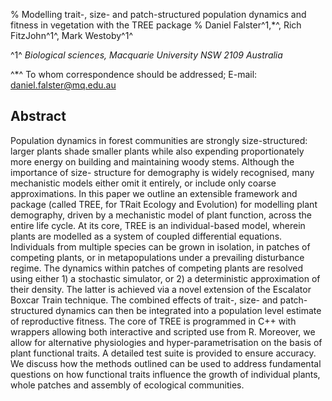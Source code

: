 % Modelling trait-, size- and patch-structured population dynamics and fitness in vegetation with the TREE package
% Daniel Falster^1,\*^, Rich FitzJohn^1^, Mark Westoby^1^

^1^ *Biological sciences, Macquarie University NSW 2109 Australia*

^\*^ To whom correspondence should be addressed; E-mail: daniel.falster@mq.edu.au

## Abstract

Population dynamics in forest communities are strongly size-structured: larger
plants shade smaller plants while also expending proportionately more energy
on building and maintaining woody stems. Although the importance of size-
structure for demography is widely recognised, many mechanistic models either
omit it entirely, or include only coarse approximations. In this paper we
outline an extensible framework and package (called TREE, for TRait Ecology
and Evolution) for modelling plant demography, driven by a mechanistic model
of plant function, across the entire life cycle. At its core, TREE is an
individual-based model, wherein plants are modelled as a system of coupled
differential equations. Individuals from multiple species can be grown in
isolation, in patches of competing plants, or in  metapopulations under a
prevailing disturbance regime. The dynamics within patches of competing plants
are resolved using either 1) a stochastic simulator, or 2) a deterministic
approximation of their density. The latter is achieved via a novel extension
of the Escalator Boxcar Train technique. The combined effects of trait-, size-
and patch-structured dynamics can then be integrated into a population level
estimate of reproductive fitness. The core of TREE is programmed in C++ with
wrappers allowing both interactive and scripted use from R. Moreover, we allow
for alternative physiologies and hyper-parametrisation on the basis of plant
functional traits. A detailed test suite is provided to ensure accuracy. We
discuss how the methods outlined can be used to address fundamental questions
on how functional traits influence the growth of individual plants, whole patches
and assembly of ecological communities.
